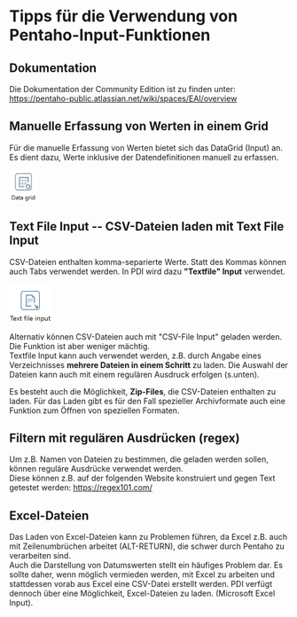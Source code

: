 # Tipps für die Verwendung von Pentaho-Input-Funktionen

## Dokumentation

Die Dokumentation der Community Edition ist zu finden unter:  
https://pentaho-public.atlassian.net/wiki/spaces/EAI/overview 

## Manuelle Erfassung von Werten in einem Grid

Für die manuelle Erfassung von Werten bietet sich das DataGrid (Input) an. Es dient dazu, Werte inklusive der Datendefinitionen manuell zu erfassen.

<img src="image-8.png" alt="data_grid_input" style="width:50px;"/>


## Text File Input -- CSV-Dateien laden mit Text File Input

CSV-Dateien enthalten komma-separierte Werte. Statt des Kommas können auch Tabs verwendet werden. In PDI wird dazu **"Textfile" Input** verwendet. 

<img src="image-9.png" alt="text_file_input" style="width:80px;"/>

Alternativ können CSV-Dateien auch mit "CSV-File Input" geladen werden. Die Funktion ist aber weniger mächtig.  
Textfile Input kann auch verwendet werden, z.B. durch Angabe eines Verzeichnisses **mehrere Dateien in einem Schritt** zu laden. Die Auswahl der Dateien kann auch mit einem regulären Ausdruck erfolgen (s.unten).  

Es besteht auch die Möglichkeit, **Zip-Files**, die CSV-Dateien enthalten zu laden. Für das Laden gibt es für den Fall spezieller Archivformate auch eine Funktion zum Öffnen von speziellen Formaten.

## Filtern mit regulären Ausdrücken (regex)

Um z.B. Namen von Dateien zu bestimmen, die geladen werden sollen, können reguläre Ausdrücke verwendet werden.  
Diese können z.B. auf der folgenden Website konstruiert und gegen Text getestet werden: https://regex101.com/ 

## Excel-Dateien

Das Laden von Excel-Dateien kann zu Problemen führen, da Excel z.B. auch mit Zeilenumbrüchen arbeitet (ALT-RETURN), die schwer durch Pentaho zu verarbeiten sind.  
Auch die Darstellung von Datumswerten stellt ein häufiges Problem dar. Es sollte daher, wenn möglich vermieden werden, mit Excel zu arbeiten und stattdessen vorab aus Excel eine CSV-Datei erstellt werden.
PDI verfügt dennoch über eine Möglichkeit, Excel-Dateien zu laden. (Microsoft Excel Input).
